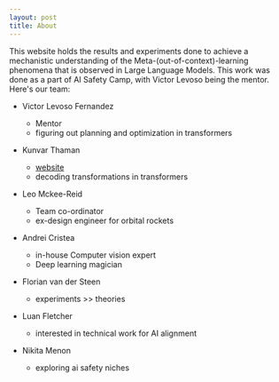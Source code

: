 ```yaml
---
layout: post
title: About
---
```


This website holds the results and experiments done to achieve a mechanistic understanding of the Meta-(out-of-context)-learning phenomena that is observed in Large Language Models. This work was done as a part of AI Safety Camp, with Victor Levoso being the mentor. Here's our team:

- Victor Levoso Fernandez
    - Mentor
    - figuring out planning and optimization in transformers

- Kunvar Thaman
    - [website](https://firstuserhere.github.io)
    - decoding transformations in transformers

- Leo Mckee-Reid
    - Team co-ordinator
    - ex-design engineer for orbital rockets

- Andrei Cristea
    - in-house Computer vision expert
    - Deep learning magician

- Florian van der Steen
    - experiments >> theories

- Luan Fletcher
    - interested in technical work for AI alignment

- Nikita Menon
    - exploring ai safety niches